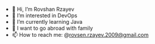 - 👋 Hi, I’m Rovshan Rzayev
- 👀 I’m interested in DevOps
- 🌱 I’m currently learning Java
- 💞️ I want to go abroad with family
- 📫 How to reach me:
@rovsen.rzayev.2009@gmail.com

<!---
rovsenrza/rovsenrza is a ✨ special ✨ repository because its `README.md` (this file) appears on your GitHub profile.
You can click the Preview link to take a look at your changes.
--->

